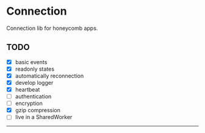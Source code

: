# Connection

Connection lib for honeycomb apps.

## TODO

- [x] basic events
- [x] readonly states
- [x] automatically reconnection
- [x] develop logger
- [x] heartbeat
- [ ] authentication
- [ ] encryption
- [x] gzip compression
- [ ] live in a SharedWorker

---
